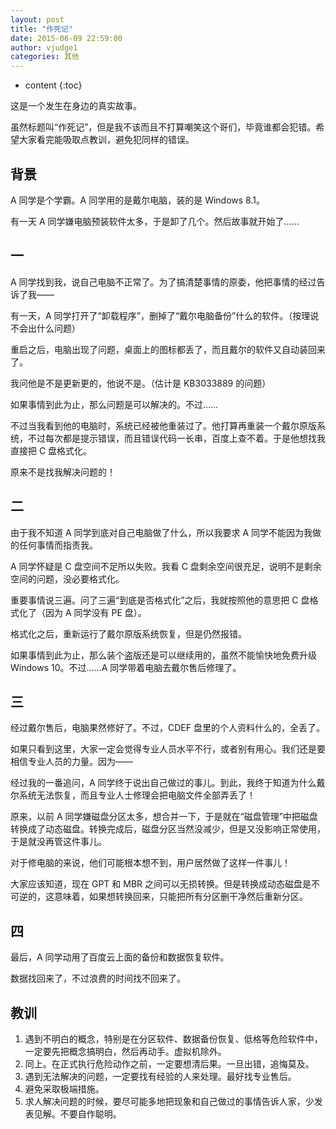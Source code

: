 ```yaml
---
layout: post
title: "作死记"
date: 2015-06-09 22:59:00
author: vjudge1
categories: 其他
---
```

* content
{:toc}

这是一个发生在身边的真实故事。

虽然标题叫“作死记”，但是我不该而且不打算嘲笑这个哥们，毕竟谁都会犯错。希望大家看完能吸取点教训，避免犯同样的错误。




## 背景

A 同学是个学霸。A 同学用的是戴尔电脑，装的是 Windows 8.1。

有一天 A 同学嫌电脑预装软件太多，于是卸了几个。然后故事就开始了……

## 一

A 同学找到我，说自己电脑不正常了。为了搞清楚事情的原委，他把事情的经过告诉了我——

有一天，A 同学打开了“卸载程序”，删掉了“戴尔电脑备份”什么的软件。（按理说不会出什么问题）

重启之后，电脑出现了问题，桌面上的图标都丢了，而且戴尔的软件又自动装回来了。

我问他是不是更新更的，他说不是。（估计是 KB3033889 的问题）

如果事情到此为止，那么问题是可以解决的。不过……

不过当我看到他的电脑时，系统已经被他重装过了。他打算再重装一个戴尔原版系统，不过每次都是提示错误，而且错误代码一长串，百度上查不着。于是他想找我直接把 C 盘格式化。

原来不是找我解决问题的！

## 二

由于我不知道 A 同学到底对自己电脑做了什么，所以我要求 A 同学不能因为我做的任何事情而指责我。

A 同学怀疑是 C 盘空间不足所以失败。我看 C 盘剩余空间很充足，说明不是剩余空间的问题，没必要格式化。

重要事情说三遍。问了三遍“到底是否格式化”之后，我就按照他的意思把 C 盘格式化了（因为 A 同学没有 PE 盘）。

格式化之后，重新运行了戴尔原版系统恢复，但是仍然报错。

如果事情到此为止，那么装个盗版还是可以继续用的，虽然不能愉快地免费升级 Windows 10。不过……A 同学带着电脑去戴尔售后修理了。

## 三

经过戴尔售后，电脑果然修好了。不过，CDEF 盘里的个人资料什么的，全丢了。

如果只看到这里，大家一定会觉得专业人员水平不行，或者别有用心。我们还是要相信专业人员的力量。因为——

经过我的一番追问，A 同学终于说出自己做过的事儿。到此，我终于知道为什么戴尔系统无法恢复，而且专业人士修理会把电脑文件全部弄丢了！

原来，以前 A 同学嫌磁盘分区太多，想合并一下，于是就在“磁盘管理”中把磁盘转换成了动态磁盘。转换完成后，磁盘分区当然没减少，但是又没影响正常使用，于是就没再管这件事儿。

对于修电脑的来说，他们可能根本想不到，用户居然做了这样一件事儿！

大家应该知道，现在 GPT 和 MBR 之间可以无损转换。但是转换成动态磁盘是不可逆的，这意味着，如果想转换回来，只能把所有分区删干净然后重新分区。

## 四

最后，A 同学动用了百度云上面的备份和数据恢复软件。

数据找回来了，不过浪费的时间找不回来了。

## 教训

1. 遇到不明白的概念，特别是在分区软件、数据备份恢复、低格等危险软件中，一定要先把概念搞明白，然后再动手。虚拟机除外。
2. 同上。在正式执行危险动作之前，一定要想清后果。一旦出错，追悔莫及。
3. 遇到无法解决的问题，一定要找有经验的人来处理。最好找专业售后。
4. 避免采取极端措施。
5. 求人解决问题的时候，要尽可能多地把现象和自己做过的事情告诉人家，少发表见解。不要自作聪明。
